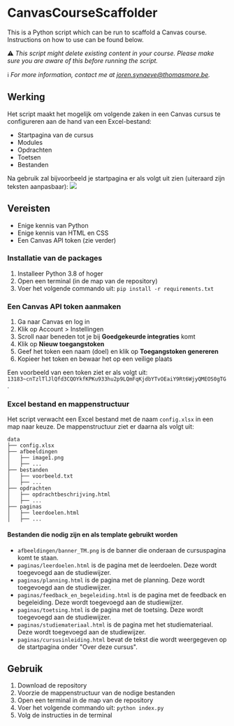 # CanvasCourseScaffolder
This is a Python script which can be run to scaffold a Canvas course. Instructions on how to use can be found below.

:warning: *This script might delete existing content in your course. Please make sure you are aware of this before running the script.*

:information_source: *For more information, contact me at [joren.synaeve@thomasmore.be](mailto:joren.synaeve@thomasmore.be).*

## Werking
Het script maakt het mogelijk om volgende zaken in een Canvas cursus te configureren aan de hand van een Excel-bestand:
- Startpagina van de cursus
- Modules
- Opdrachten
- Toetsen
- Bestanden

Na gebruik zal bijvoorbeeld je startpagina er als volgt uit zien (uiteraard zijn teksten aanpasbaar):
![](https://i.imgur.com/eRDcyBt.png)

## Vereisten
- Enige kennis van Python
- Enige kennis van HTML en CSS
- Een Canvas API token (zie verder)

### Installatie van de packages
1. Installeer Python 3.8 of hoger
2. Open een terminal (in de map van de repository)
3. Voer het volgende commando uit: `pip install -r requirements.txt`

### Een Canvas API token aanmaken
1. Ga naar Canvas en log in
2. Klik op Account > Instellingen
3. Scroll naar beneden tot je bij **Goedgekeurde integraties** komt
4. Klik op **Nieuw toegangstoken**
5. Geef het token een naam (doel) en klik op **Toegangstoken genereren**
6. Kopieer het token en bewaar het op een veilige plaats

Een voorbeeld van een token ziet er als volgt uit: `13183~cnTzlTlJlQfd3CQOYkfKPKu933hu2p9LQmFqKjdbYTvOEaiY9Rt6WjyQMEOS0gTG`.

### Excel bestand en mappenstructuur
Het script verwacht een Excel bestand met de naam `config.xlsx` in een map naar keuze. De mappenstructuur ziet er daarna als volgt uit:

```
data
├── config.xlsx
├── afbeeldingen
│   ├── image1.png
│   ├── ...
├── bestanden
│   ├── voorbeeld.txt
│   ├── ...
├── opdrachten
│   ├── opdrachtbeschrijving.html
│   ├── ...
├── paginas
│   ├── leerdoelen.html
│   ├── ...
```

#### Bestanden die nodig zijn en als template gebruikt worden
- `afbeeldingen/banner_TM.png` is de banner die onderaan de cursuspagina komt te staan.
- `paginas/leerdoelen.html` is de pagina met de leerdoelen. Deze wordt toegevoegd aan de studiewijzer.
- `paginas/planning.html` is de pagina met de planning. Deze wordt toegevoegd aan de studiewijzer.
- `paginas/feedback_en_begeleiding.html` is de pagina met de feedback en begeleiding. Deze wordt toegevoegd aan de studiewijzer.
- `paginas/toetsing.html` is de pagina met de toetsing. Deze wordt toegevoegd aan de studiewijzer.
- `paginas/studiemateriaal.html` is de pagina met het studiemateriaal. Deze wordt toegevoegd aan de studiewijzer.
- `paginas/cursusinleiding.html` bevat de tekst die wordt weergegeven op de startpagina onder "Over deze cursus".


## Gebruik
1. Download de repository
2. Voorzie de mappenstructuur van de nodige bestanden
3. Open een terminal in de map van de repository
4. Voer het volgende commando uit: `python index.py`
5. Volg de instructies in de terminal
